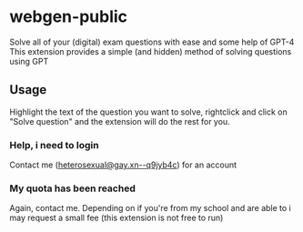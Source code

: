 # webgen-public
Solve all of your (digital) exam questions with ease and some help of GPT-4 
This extension provides a simple (and hidden) method of solving questions using GPT
## Usage
Highlight the text of the question you want to solve, rightclick and click on "Solve question" and the extension will do the rest for you.
### Help, i need to login
Contact me (heterosexual@gay.xn--q9jyb4c) for an account
### My quota has been reached
Again, contact me. Depending on if you're from my school and are able to i may request a small fee (this extension is not free to run)

